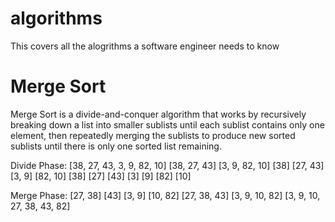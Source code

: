 # algorithms
This covers all the alogrithms a software engineer needs to know


# Merge Sort
Merge Sort is a divide-and-conquer algorithm that works by recursively breaking down a list into smaller sublists until each sublist contains only one element, then repeatedly merging the sublists to produce new sorted sublists until there is only one sorted list remaining.

Divide Phase:
[38, 27, 43, 3, 9, 82, 10]
[38, 27, 43] [3, 9, 82, 10]
[38] [27, 43] [3, 9] [82, 10]
[38] [27] [43] [3] [9] [82] [10]

Merge Phase:
[27, 38] [43] [3, 9] [10, 82]
[27, 38, 43] [3, 9, 10, 82]
[3, 9, 10, 27, 38, 43, 82]


